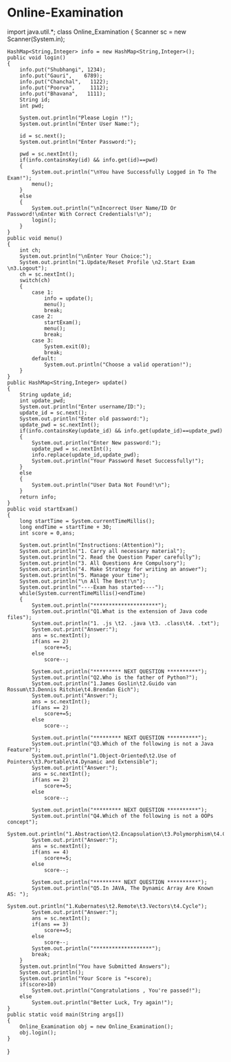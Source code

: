# Online-Examination
import java.util.*;
class Online_Examination
{
    Scanner sc = new Scanner(System.in);

    HashMap<String,Integer> info = new HashMap<String,Integer>();
    public void login()
    {
        info.put("Shubhangi", 1234);
        info.put("Gauri",    6789);
        info.put("Chanchal",   1122);
        info.put("Poorva",     1112);
        info.put("Bhavana",   1111);
        String id;
        int pwd;

        System.out.println("Please Login !");
        System.out.println("Enter User Name:");

        id = sc.next();
        System.out.println("Enter Password:");

        pwd = sc.nextInt();
        if(info.containsKey(id) && info.get(id)==pwd)
        {
            System.out.println("\nYou have Successfully Logged in To The Exam!");
            menu();
        }
        else
        {
            System.out.println("\nIncorrect User Name/ID Or Password!\nEnter With Correct Credentials!\n");
            login();
        }
    }
    public void menu()
    {
        int ch;
        System.out.println("\nEnter Your Choice:");
        System.out.println("1.Update/Reset Profile \n2.Start Exam \n3.Logout");
        ch = sc.nextInt();
        switch(ch)
        {
            case 1:
                info = update();
                menu();
                break;
            case 2:
                startExam();
                menu();
                break;
            case 3:
                System.exit(0);
                break;
            default:
                System.out.println("Choose a valid operation!");
        }
    }
    public HashMap<String,Integer> update()
    {
        String update_id;
        int update_pwd;
        System.out.println("Enter username/ID:");
        update_id = sc.next();
        System.out.println("Enter old password:");
        update_pwd = sc.nextInt();
        if(info.containsKey(update_id) && info.get(update_id)==update_pwd)
        {
            System.out.println("Enter New password:");
            update_pwd = sc.nextInt();
            info.replace(update_id,update_pwd);
            System.out.println("Your Password Reset Successfully!");
        }
        else
        {
            System.out.println("User Data Not Found!\n");
        }
        return info;
    }
    public void startExam()
    {
        long startTime = System.currentTimeMillis();
        long endTime = startTime + 30;
        int score = 0,ans;

        System.out.println("Instructions:(Attention)");
        System.out.println("1. Carry all necessary material");
        System.out.println("2. Read the Question Paper carefully");
        System.out.println("3. All Questions Are Compulsory");
        System.out.println("4. Make Strategy for writing an answer");
        System.out.println("5. Manage your time");
        System.out.println("\n All The Best!\n");
        System.out.println("----Exam has started----");
        while(System.currentTimeMillis()<endTime)
        {
            System.out.println("*********************");
            System.out.println("Q1.What is the extension of Java code files");
            System.out.println("1. .js \t2. .java \t3. .class\t4. .txt");
            System.out.print("Answer:");
            ans = sc.nextInt();
            if(ans == 2)
                score+=5;
            else
                score--;

            System.out.println("********* NEXT QUESTION **********");
            System.out.println("Q2.Who is the father of Python?");
            System.out.println("1.James Goslin\t2.Guido van Rossum\t3.Dennis Ritchie\t4.Brendan Eich");
            System.out.print("Answer:");
            ans = sc.nextInt();
            if(ans == 2)
                score+=5;
            else
                score--;

            System.out.println("********* NEXT QUESTION **********");
            System.out.println("Q3.Which of the following is not a Java Feature?");
            System.out.println("1.Object-Oriented\t2.Use of Pointers\t3.Portable\t4.Dynamic and Extensible");
            System.out.print("Answer:");
            ans = sc.nextInt();
            if(ans == 2)
                score+=5;
            else
                score--;

            System.out.println("********* NEXT QUESTION **********");
            System.out.println("Q4.Which of the following is not a OOPs concept");
            System.out.println("1.Abstraction\t2.Encapsulation\t3.Polymorphism\t4.Compilation");
            System.out.print("Answer:");
            ans = sc.nextInt();
            if(ans == 4)
                score+=5;
            else
                score--;

            System.out.println("********* NEXT QUESTION **********");
            System.out.println("Q5.In JAVA, The Dynamic Array Are Known AS: ");
            System.out.println("1.Kubernates\t2.Remote\t3.Vectors\t4.Cycle");
            System.out.print("Answer:");
            ans = sc.nextInt();
            if(ans == 3)
                score+=5;
            else
                score--;
            System.out.println("*******************");
            break;
        }
        System.out.println("You have Submitted Answers");
        System.out.println();
        System.out.println("Your Score is "+score);
        if(score>10)
            System.out.println("Congratulations , You're passed!");
        else
            System.out.println("Better Luck, Try again!");
    }
    public static void main(String args[])
    {
        Online_Examination obj = new Online_Examination();
        obj.login();
    }
}
